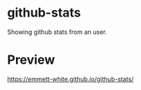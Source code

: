 # github-stats
Showing github stats from an user.

# Preview
https://emmett-white.github.io/github-stats/
